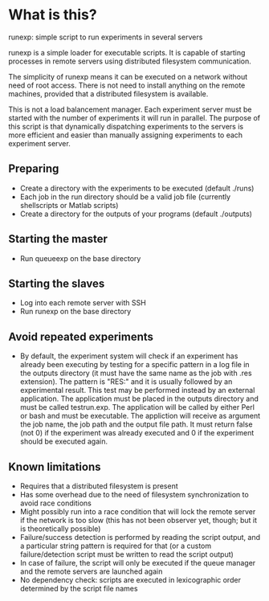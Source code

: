 What is this?
==

runexp: simple script to run experiments in several servers

runexp is a simple loader for executable scripts. It is capable of starting processes in remote servers using
distributed filesystem communication.

The simplicity of runexp means it can be executed on a network without need of root access. There is not need
to install anything on the remote machines, provided that a distributed filesystem is available.

This is not a load balancement manager. Each experiment server must be started with the number of experiments
it will run in parallel. The purpose of this script is that dynamically dispatching experiments to the servers
is more efficient and easier than manually assigning experiments to each experiment server.



Preparing
---------

- Create a directory with the experiments to be executed (default ./runs)
- Each job in the run directory should be a valid job file (currently shellscripts or Matlab scripts)
- Create a directory for the outputs of your programs (default ./outputs)



Starting the master
-------------------

- Run queueexp on the base directory



Starting the slaves
-------------------

- Log into each remote server with SSH
- Run runexp on the base directory



Avoid repeated experiments
--------------------------

- By default, the experiment system will check if an experiment has already been executing by testing for a specific
  pattern in a log file in the outputs directory (it must have the same name as the job with .res extension). The
  pattern is "RES:" and it is usually followed by an experimental result. This test may be performed instead by an
  external application. The application must be placed in the outputs directory and must be called testrun.exp. The
  application will be called by either Perl or bash and must be executable. The appliction will receive as argument the
  job name, the job path and the output file path. It must return false (not 0) if the experiment was already executed
  and 0 if the experiment should be executed again.



Known limitations
-----------

- Requires that a distributed filesystem is present
- Has some overhead due to the need of filesystem synchronization to avoid race conditions
- Might possibly run into a race condition that will lock the remote server if the network is too slow (this has not
been observer yet, though; but it is theoretically possible)
- Failure/success detection is performed by reading the script output, and a particular string pattern is required
for that (or a custom failure/detection script must be written to read the script output)
- In case of failure, the script will only be executed if the queue manager and the remote servers are launched again
- No dependency check: scripts are executed in lexicographic order determined by the script file names
